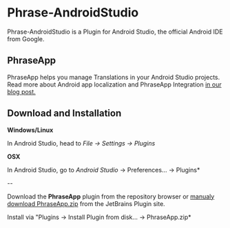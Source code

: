 # Phrase-AndroidStudio

Phrase-AndroidStudio is a Plugin for Android Studio, the official Android IDE from Google. 

## PhraseApp

PhraseApp helps you manage Translations in your Android Studio projects. Read more about Android app localization and PhraseApp Integration [in our blog post.](http://localize-software.phraseapp.com/posts/android-how-to-translate-apps-in-android-studio/)

## Download and Installation

**Windows/Linux**

In Android Studio, head to *File -> Settings -> Plugins* 

**OSX**

In Android Studio, go to *Android Studio* -> Preferences... -> Plugins*

--

Download the **PhraseApp** plugin from the repository browser or [manualy download PhraseApp.zip](https://plugins.jetbrains.com/plugin/7686?pr=androidstudio) from the JetBrains Plugin site. 

Install via "Plugins -> Install Plugin from disk... -> PhraseApp.zip*
 

